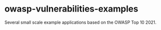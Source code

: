 # owasp-vulnerabilities-examples
Several small scale example applications based on the OWASP Top 10 2021.
